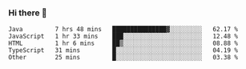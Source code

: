 ### Hi there 👋

<!--START_SECTION:waka-->

```text
Java         7 hrs 48 mins   ███████████████▓░░░░░░░░░   62.17 %
JavaScript   1 hr 33 mins    ███░░░░░░░░░░░░░░░░░░░░░░   12.48 %
HTML         1 hr 6 mins     ██▒░░░░░░░░░░░░░░░░░░░░░░   08.88 %
TypeScript   31 mins         █░░░░░░░░░░░░░░░░░░░░░░░░   04.19 %
Other        25 mins         █░░░░░░░░░░░░░░░░░░░░░░░░   03.38 %
```

<!--END_SECTION:waka-->

<!--
**Jonas-VanHaeken/Jonas-VanHaeken** is a ✨ _special_ ✨ repository because its `README.md` (this file) appears on your GitHub profile.

Here are some ideas to get you started:

- 🔭 I’m currently working on ...
- 🌱 I’m currently learning ...
- 👯 I’m looking to collaborate on ...
- 🤔 I’m looking for help with ...
- 💬 Ask me about ...
- 📫 How to reach me: ...
- 😄 Pronouns: ...
- ⚡ Fun fact: ...
-->
